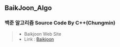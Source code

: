 ## BaikJoon_Algo
### 백준 알고리즘 Source Code By C++(Chungmin)
> * Baikjoon Web Site
> * Link : [Baikjoon](https://www.acmicpc.net)
